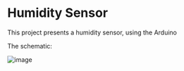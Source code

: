 # Humidity Sensor
This project presents a humidity sensor, using the Arduino

The schematic:

![image](https://user-images.githubusercontent.com/85973512/232247216-d954fff9-52d5-4630-9b3e-751033f27390.png)

